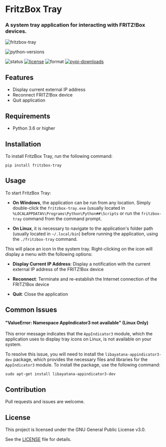 # FritzBox Tray

### A system tray application for interacting with FRITZ!Box devices.

![fritzbox-tray](https://user-images.githubusercontent.com/48277853/211208943-1cbb41fb-60a7-44d1-a697-5d0493bb167c.png)

![python-versions](https://img.shields.io/pypi/pyversions/fritzbox-tray)

![status](https://img.shields.io/pypi/status/fritzbox-tray)
[![license](https://img.shields.io/pypi/l/fritzbox-tray?color=blueviolet)](https://github.com/aviolaris/fritzbox-tray/blob/master/LICENSE)
![format](https://img.shields.io/pypi/format/fritzbox-tray?color=blueviolet)
[![pypi-downloads](https://img.shields.io/pypi/dm/fritzbox-tray?color=brightgreen&label=pypi%20downloads)](https://pypistats.org/packages/fritzbox-tray)

## Features

- Display current external IP address
- Reconnect FRITZ!Box device
- Quit application

## Requirements

- Python 3.6 or higher

## Installation

To install FritzBox Tray, run the following command:

    pip install fritzbox-tray

## Usage

To start FritzBox Tray:

 - **On Windows**, the application can be run from any location. Simply double-click the `fritzbox-tray.exe` (usually located in `%LOCALAPPDATA%\Programs\Python\Python##\Scripts` or run the `fritzbox-tray` command from the command prompt.


 - **On Linux**, it is necessary to navigate to the application's folder path (usually located in `~/.local/bin`) before running the application, using the `./fritzbox-tray` command.

This will place an icon in the system tray. Right-clicking on the icon will display a menu with the following options:

 - **Display Current IP Address**: Display a notification with the current external IP address of the FRITZ!Box device


 - **Reconnect**: Terminate and re-establish the Internet connection of the FRITZ!Box device


 - **Quit**: Close the application

## Common Issues

#### "ValueError: Namespace AppIndicator3 not available" (Linux Only)

This error message indicates that the `AppIndicator3` module, which the application uses to display tray icons on Linux, is not available on your system.

To resolve this issue, you will need to install the `libayatana-appindicator3-dev` package, which provides the necessary files and libraries for the `AppIndicator3` module. To install the package, use the following command:

    sudo apt-get install libayatana-appindicator3-dev


## Contribution

Pull requests and issues are welcome.

## License

This project is licensed under the GNU General Public License v3.0.

See the [LICENSE](https://github.com/aviolaris/fritzbox-tray/blob/master/LICENSE) file for details.


